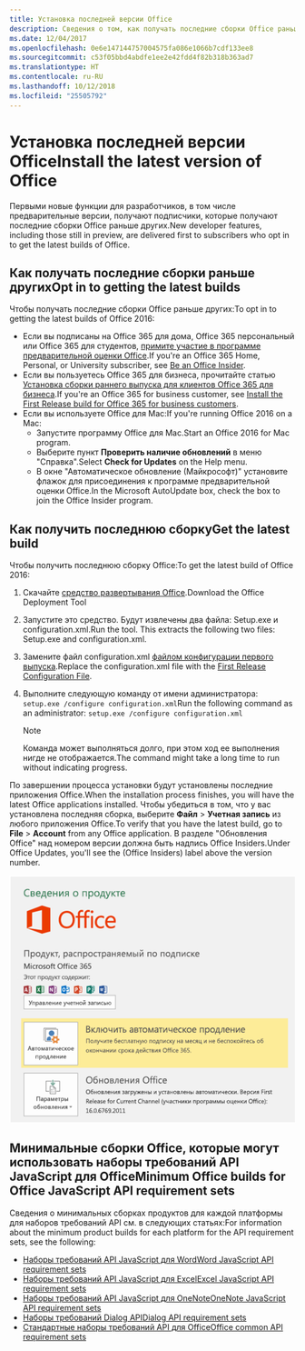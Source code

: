 ```yaml
---
title: Установка последней версии Office
description: Сведения о том, как получать последние сборки Office раньше других.
ms.date: 12/04/2017
ms.openlocfilehash: 0e6e147144757004575fa086e1066b7cdf133ee8
ms.sourcegitcommit: c53f05bbd4abdfe1ee2e42fdd4f82b318b363ad7
ms.translationtype: HT
ms.contentlocale: ru-RU
ms.lasthandoff: 10/12/2018
ms.locfileid: "25505792"
---
```

# <a name="install-the-latest-version-of-office"></a><span data-ttu-id="2ada2-103">Установка последней версии Office</span><span class="sxs-lookup"><span data-stu-id="2ada2-103">Install the latest version of Office</span></span>

<span data-ttu-id="2ada2-104">Первыми новые функции для разработчиков, в том числе предварительные версии, получают подписчики, которые получают последние сборки Office раньше других.</span><span class="sxs-lookup"><span data-stu-id="2ada2-104">New developer features, including those still in preview, are delivered first to subscribers who opt in to get the latest builds of Office.</span></span> 

## <a name="opt-in-to-getting-the-latest-builds"></a><span data-ttu-id="2ada2-105">Как получать последние сборки раньше других</span><span class="sxs-lookup"><span data-stu-id="2ada2-105">Opt in to getting the latest builds</span></span>

<span data-ttu-id="2ada2-106">Чтобы получать последние сборки Office раньше других:</span><span class="sxs-lookup"><span data-stu-id="2ada2-106">To opt in to getting the latest builds of Office 2016:</span></span> 

- <span data-ttu-id="2ada2-107">Если вы подписаны на Office 365 для дома, Office 365 персональный или Office 365 для студентов, [примите участие в программе предварительной оценки Office](https://products.office.com/office-insider).</span><span class="sxs-lookup"><span data-stu-id="2ada2-107">If you're an Office 365 Home, Personal, or University subscriber, see [Be an Office Insider](https://products.office.com/office-insider).</span></span>
- <span data-ttu-id="2ada2-108">Если вы пользуетесь Office 365 для бизнеса, прочитайте статью [Установка сборки раннего выпуска для клиентов Office 365 для бизнеса](https://support.office.com/article/Install-the-First-Release-build-for-Office-365-for-business-customers-4dd8ba40-73c0-4468-b778-c7b744d03ead).</span><span class="sxs-lookup"><span data-stu-id="2ada2-108">If you're an Office 365 for business customer, see [Install the First Release build for Office 365 for business customers](https://support.office.com/article/Install-the-First-Release-build-for-Office-365-for-business-customers-4dd8ba40-73c0-4468-b778-c7b744d03ead).</span></span>
- <span data-ttu-id="2ada2-109">Если вы используете Office для Mac:</span><span class="sxs-lookup"><span data-stu-id="2ada2-109">If you're running Office 2016 on a Mac:</span></span>
    - <span data-ttu-id="2ada2-110">Запустите программу Office для Mac.</span><span class="sxs-lookup"><span data-stu-id="2ada2-110">Start an Office 2016 for Mac program.</span></span>
    - <span data-ttu-id="2ada2-111">Выберите пункт **Проверить наличие обновлений** в меню "Справка".</span><span class="sxs-lookup"><span data-stu-id="2ada2-111">Select **Check for Updates** on the Help menu.</span></span>
    - <span data-ttu-id="2ada2-112">В окне "Автоматическое обновление (Майкрософт)" установите флажок для присоединения к программе предварительной оценки Office.</span><span class="sxs-lookup"><span data-stu-id="2ada2-112">In the Microsoft AutoUpdate box, check the box to join the Office Insider program.</span></span> 

## <a name="get-the-latest-build"></a><span data-ttu-id="2ada2-113">Как получить последнюю сборку</span><span class="sxs-lookup"><span data-stu-id="2ada2-113">Get the latest build</span></span>

<span data-ttu-id="2ada2-114">Чтобы получить последнюю сборку Office:</span><span class="sxs-lookup"><span data-stu-id="2ada2-114">To get the latest build of Office 2016:</span></span> 

1. <span data-ttu-id="2ada2-115">Скачайте [средство развертывания Office](https://www.microsoft.com/download/details.aspx?id=49117).</span><span class="sxs-lookup"><span data-stu-id="2ada2-115">Download the Office Deployment Tool</span></span> 
2. <span data-ttu-id="2ada2-p101">Запустите это средство. Будут извлечены два файла: Setup.exe и configuration.xml.</span><span class="sxs-lookup"><span data-stu-id="2ada2-p101">Run the tool. This extracts the following two files: Setup.exe and configuration.xml.</span></span>
3. <span data-ttu-id="2ada2-118">Замените файл configuration.xml [файлом конфигурации первого выпуска](https://raw.githubusercontent.com/OfficeDev/Office-Add-in-Commands-Samples/master/Tools/FirstReleaseConfig/configuration.xml).</span><span class="sxs-lookup"><span data-stu-id="2ada2-118">Replace the configuration.xml file with the [First Release Configuration File](https://raw.githubusercontent.com/OfficeDev/Office-Add-in-Commands-Samples/master/Tools/FirstReleaseConfig/configuration.xml).</span></span>
4. <span data-ttu-id="2ada2-119">Выполните следующую команду от имени администратора:  `setup.exe /configure configuration.xml`</span><span class="sxs-lookup"><span data-stu-id="2ada2-119">Run the following command as an administrator:  `setup.exe /configure configuration.xml`</span></span> 

    > [!NOTE]
    > <span data-ttu-id="2ada2-120">Команда может выполняться долго, при этом ход ее выполнения нигде не отображается.</span><span class="sxs-lookup"><span data-stu-id="2ada2-120">The command might take a long time to run without indicating progress.</span></span>

<span data-ttu-id="2ada2-121">По завершении процесса установки будут установлены последние приложения Office.</span><span class="sxs-lookup"><span data-stu-id="2ada2-121">When the installation process finishes, you will have the latest Office applications installed.</span></span> <span data-ttu-id="2ada2-122">Чтобы убедиться в том, что у вас установлена последняя сборка, выберите **Файл** > **Учетная запись** из любого приложения Office.</span><span class="sxs-lookup"><span data-stu-id="2ada2-122">To verify that you have the latest build, go to **File** > **Account** from any Office application.</span></span> <span data-ttu-id="2ada2-123">В разделе "Обновления Office" над номером версии должна быть надпись Office Insiders.</span><span class="sxs-lookup"><span data-stu-id="2ada2-123">Under Office Updates, you'll see the (Office Insiders) label above the version number.</span></span>

![Снимок экрана, на котором показаны сведения о продукте с надписью "Участники программы предварительной оценки Office"](../images/office-insiders.png)

## <a name="minimum-office-builds-for-office-javascript-api-requirement-sets"></a><span data-ttu-id="2ada2-125">Минимальные сборки Office, которые могут использовать наборы требований API JavaScript для Office</span><span class="sxs-lookup"><span data-stu-id="2ada2-125">Minimum Office builds for Office JavaScript API requirement sets</span></span>

<span data-ttu-id="2ada2-126">Сведения о минимальных сборках продуктов для каждой платформы для наборов требований API см. в следующих статьях:</span><span class="sxs-lookup"><span data-stu-id="2ada2-126">For information about the minimum product builds for each platform for the API requirement sets, see the following:</span></span>

- [<span data-ttu-id="2ada2-127">Наборы требований API JavaScript для Word</span><span class="sxs-lookup"><span data-stu-id="2ada2-127">Word JavaScript API requirement sets</span></span>](https://docs.microsoft.com/office/dev/add-ins/reference/requirement-sets/word-api-requirement-sets?view=office-js)
- [<span data-ttu-id="2ada2-128">Наборы требований API JavaScript для Excel</span><span class="sxs-lookup"><span data-stu-id="2ada2-128">Excel JavaScript API requirement sets</span></span>](https://docs.microsoft.com/office/dev/add-ins/reference/requirement-sets/excel-api-requirement-sets?view=office-js)
- [<span data-ttu-id="2ada2-129">Наборы требований API JavaScript для OneNote</span><span class="sxs-lookup"><span data-stu-id="2ada2-129">OneNote JavaScript API requirement sets</span></span>](https://docs.microsoft.com/office/dev/add-ins/reference/requirement-sets/onenote-api-requirement-sets?view=office-js)
- [<span data-ttu-id="2ada2-130">Наборы требований Dialog API</span><span class="sxs-lookup"><span data-stu-id="2ada2-130">Dialog API requirement sets</span></span>](https://docs.microsoft.com/office/dev/add-ins/reference/requirement-sets/dialog-api-requirement-sets?view=office-js)
- [<span data-ttu-id="2ada2-131">Стандартные наборы требований API для Office</span><span class="sxs-lookup"><span data-stu-id="2ada2-131">Office common API requirement sets</span></span>](https://docs.microsoft.com/office/dev/add-ins/reference/requirement-sets/office-add-in-requirement-sets?view=office-js)
